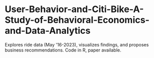 # User-Behavior-and-Citi-Bike-A-Study-of-Behavioral-Economics-and-Data-Analytics
 Explores ride data (May '16-2023), visualizes findings, and proposes business recommendations. Code in R, paper available.
